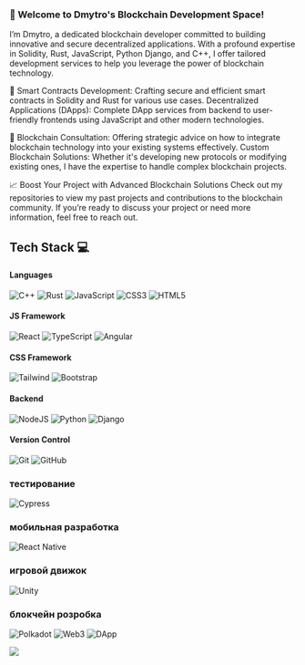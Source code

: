 ### 👋 Welcome to Dmytro's Blockchain Development Space!

I’m Dmytro, a dedicated blockchain developer committed to building innovative and secure decentralized applications. With a profound expertise in Solidity, Rust, JavaScript, Python Django, and C++, I offer tailored development services to help you leverage the power of blockchain technology.

📝 Smart Contracts Development: Crafting secure and efficient smart contracts in Solidity and Rust for various use cases.
Decentralized Applications (DApps): Complete DApp services from backend to user-friendly frontends using JavaScript and other modern technologies.

🤔 Blockchain Consultation: Offering strategic advice on how to integrate blockchain technology into your existing systems effectively.
Custom Blockchain Solutions: Whether it's developing new protocols or modifying existing ones, I have the expertise to handle complex blockchain projects.

📈 Boost Your Project with Advanced Blockchain Solutions
Check out my repositories to view my past projects and contributions to the blockchain community. If you’re ready to discuss your project or need more information, feel free to reach out.

## Tech Stack 💻

#### Languages
![C++](https://img.shields.io/badge/-C++-000?style=for-the-badge&logo=c++&logoColor=white)
![Rust](https://img.shields.io/badge/-Rust-000?style=for-the-badge&logo=rust&logoColor=chocolate)
![JavaScript](https://img.shields.io/badge/-JavaScript-000?style=for-the-badge&logo=javascript)
![CSS3](https://img.shields.io/badge/-CSS3-000?style=for-the-badge&logo=css3&logoColor=blue)
![HTML5](https://img.shields.io/badge/-HTML5-000?style=for-the-badge&logo=html5)

#### JS Framework
![React](https://img.shields.io/badge/-ReactJS-000?style=for-the-badge&logo=react)
![TypeScript](https://img.shields.io/badge/-TypeScript-000?style=for-the-badge&logo=typescript)
![Angular](https://img.shields.io/badge/-AngularJS-000?style=for-the-badge&logo=angular&logoColor=red)

#### CSS Framework
![Tailwind](https://img.shields.io/badge/-Tailwind-000?style=for-the-badge&logo=tailwind-css)
![Bootstrap](https://img.shields.io/badge/-Bootstrap-000?style=for-the-badge&logo=bootstrap)

#### Backend
![NodeJS](https://img.shields.io/badge/-NodeJS-000?style=for-the-badge&logo=node.js&logoColor=pink)
![Python](https://img.shields.io/badge/-Python-000?style=for-the-badge&logo=python)
![Django](https://img.shields.io/badge/-Django-000?style=for-the-badge&logo=django&logoColor=teal)

#### Version Control
![Git](https://img.shields.io/badge/-Git-000?style=for-the-badge&logo=git)
![GitHub](https://img.shields.io/badge/-GitHub-000?style=for-the-badge&logo=github)

### тестирование
![Cypress](https://img.shields.io/badge/-Cypress-000?style=for-the-badge&logo=Cypress&logoColor=aqua)

### мобильная разработка
![React Native](https://img.shields.io/badge/-React%20Native-000?style=for-the-badge&logo=react)

### игровой движок
![Unity](https://img.shields.io/badge/-Unity-000?style=for-the-badge&logo=unity)

### блокчейн розробка
![Polkadot](https://img.shields.io/badge/-polkadot-000?style=for-the-badge&logo=polkadot&logoColor=crimson)
![Web3](https://img.shields.io/badge/-Web3-000?style=for-the-badge&logo=web3)
![DApp](https://img.shields.io/badge/-dapp-000?style=for-the-badge&logo=dapp)

[![](https://visitcount.itsvg.in/api?id=&pretty=true)](https://visitcount.itsvg.in)
